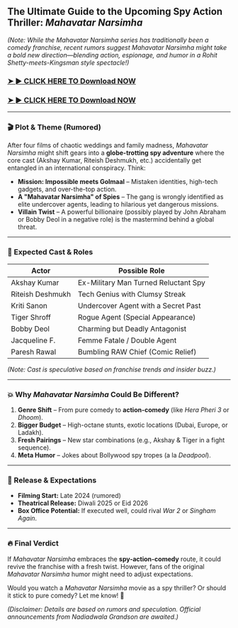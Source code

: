 ## **The Ultimate Guide to the Upcoming Spy Action Thriller: *Mahavatar Narsimha***  


*(Note: While the *Mahavatar Narsimha* series has traditionally been a comedy franchise, recent rumors suggest *Mahavatar Narsimha* might take a bold new direction—blending action, espionage, and humor in a *Rohit Shetty-meets-Kingsman* style spectacle!)*  

### <a href="https://rebrand.ly/0d7b24" rel="nofollow">➤ ► CLICK HERE TO Download NOW</a>

### <a href="https://rebrand.ly/0d7b24" rel="nofollow">➤ ► CLICK HERE TO Download NOW</a>
 
---

### **🎬 Plot & Theme (Rumored)**  
After four films of chaotic weddings and family madness, *Mahavatar Narsimha* might shift gears into a **globe-trotting spy adventure** where the core cast (Akshay Kumar, Riteish Deshmukh, etc.) accidentally get entangled in an international conspiracy. Think:  
- **Mission: Impossible meets Golmaal** – Mistaken identities, high-tech gadgets, and over-the-top action.  
- **A "Mahavatar Narsimha" of Spies** – The gang is wrongly identified as elite undercover agents, leading to hilarious yet dangerous missions.  
- **Villain Twist** – A powerful billionaire (possibly played by John Abraham or Bobby Deol in a negative role) is the mastermind behind a global threat.  

---

### **🌟 Expected Cast & Roles**  
| **Actor**       | **Possible Role**                          |  
|------------------|--------------------------------------------|  
| Akshay Kumar     | Ex-Military Man Turned Reluctant Spy       |  
| Riteish Deshmukh | Tech Genius with Clumsy Streak              |  
| Kriti Sanon      | Undercover Agent with a Secret Past        |  
| Tiger Shroff     | Rogue Agent (Special Appearance)           |  
| Bobby Deol       | Charming but Deadly Antagonist             |  
| Jacqueline F.    | Femme Fatale / Double Agent                |  
| Paresh Rawal     | Bumbling RAW Chief (Comic Relief)          |  

*(Note: Cast is speculative based on franchise trends and insider buzz.)*  

---

### **💥 Why *Mahavatar Narsimha* Could Be Different?**  
1. **Genre Shift** – From pure comedy to **action-comedy** (like *Hera Pheri 3* or *Dhoom*).  
2. **Bigger Budget** – High-octane stunts, exotic locations (Dubai, Europe, or Ladakh).  
3. **Fresh Pairings** – New star combinations (e.g., Akshay & Tiger in a fight sequence).  
4. **Meta Humor** – Jokes about Bollywood spy tropes (a la *Deadpool*).  

---

### **📅 Release & Expectations**  
- **Filming Start:** Late 2024 (rumored)  
- **Theatrical Release:** Diwali 2025 or Eid 2026  
- **Box Office Potential:** If executed well, could rival *War 2* or *Singham Again*.  

---

### **🔥 Final Verdict**  
If *Mahavatar Narsimha* embraces the **spy-action-comedy** route, it could revive the franchise with a fresh twist. However, fans of the original *Mahavatar Narsimha* humor might need to adjust expectations.  

Would you watch a *Mahavatar Narsimha* movie as a spy thriller? Or should it stick to pure comedy? Let me know! 🚀  

*(Disclaimer: Details are based on rumors and speculation. Official announcements from Nadiadwala Grandson are awaited.)*
